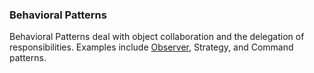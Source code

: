 ### Behavioral Patterns

Behavioral Patterns deal with object collaboration and the delegation of responsibilities. Examples include [Observer](./observer.md), Strategy, and Command patterns.
